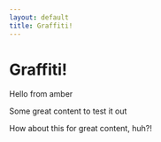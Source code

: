 ```yaml
---
layout: default
title: Graffiti!
---
```

# Graffiti!

Hello from amber

Some great content to test it out

How about this for great content, huh?!
